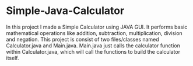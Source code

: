# Simple-Java-Calculator
In this project I made a Simple Calculator using JAVA GUI. It performs basic mathematical operations like addition, subtraction, multiplication, division and negation.
This project is consist of two files/classes named Calculator.java and Main.java. 
Main.java just calls the calculator function within Calculator.java, which will call the functions to build the calculator itself.
